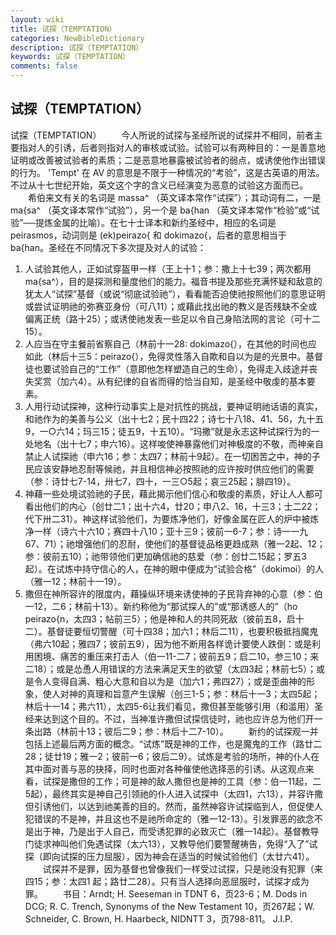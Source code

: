 ```yaml
---
layout: wiki
title: 试探（TEMPTATION）
categories: NewBibleDictionary
description: 试探（TEMPTATION）
keywords: 试探（TEMPTATION）
comments: false
---
```


## 试探（TEMPTATION）



试探（TEMPTATION）
　　今人所说的试探与圣经所说的试探并不相同，前者主要指对人的引诱，后者则指对人的审核或试验。试验可以有两种目的：一是善意地证明或改善被试验者的素质；二是恶意地暴露被试验者的弱点，或诱使他作出错误的行为。 'Tempt' 在 AV 的意思是不限于一种情况的“考验”，这是古英语的用法。不过从十七世纪开始，英文这个字的含义已经演变为恶意的试验这方面而已。
　　希伯来文有关的名词是 massa^ （英文译本常作“试探”）；其动词有二，一是 ma{sa^ （英文译本常作“试验”），另一个是 ba{han （英文译本常作“检验”或“试验”──提炼金属的比喻）。在七十士译本和新约圣经中，相应的名词是 peirasmos，动词则是 (ek)peirazo{ 和 dokimazo{，后者的意思相当于 ba{han。圣经在不同情况下多次提及对人的试验：
1. 人试验其他人，正如试穿盔甲一样（王上十1；参：撒上十七39；两次都用 ma{sa^），目的是探测和量度他们的能力。福音书提及那些充满怀疑和敌意的犹太人“试探”基督（或说“彻底试验祂”），看看能否迫使祂按照他们的意思证明或尝试证明祂的弥赛亚身份（可八11）；或藉此找出祂的教义是否残缺不全或偏离正统（路十25）；或诱使祂发表一些足以令自己身陷法网的言论（可十二15）。
2. 人应当在守主餐前省察自己（林前十一28: dokimazo{），在其他的时间也应如此（林后十三5：peirazo{），免得灵性落入自欺和自以为是的光景中。基督徒也要试验自己的“工作”（意即他怎样塑造自己的生命），免得走入歧途并丧失奖赏（加六4）。从有纪律的自省而得的恰当自知，是圣经中敬虔的基本要素。
3. 人用行动试探神，这种行动事实上是对抗性的挑战，要神证明祂话语的真实，和祂作为的美善与公义（出十七2；民十四22；诗七十八18、41、56，九十五9，一○六14；玛三15；徒五9，十五10）。“玛撒”就是永志这种试探行为的一处地名（出十七7；申六16）。这样唆使神暴露他们对神极度的不敬，而神亲自禁止人试探祂（申六16；参：太四7；林前十9起）。在一切困苦之中，神的子民应该安静地忍耐等候祂，并且相信神必按照祂的应许按时供应他们的需要（参：诗廿七7-14，卅七7，四十，一三○5起；哀三25起；腓四19）。
4. 神藉一些处境试验祂的子民，藉此揭示他们信心和敬虔的素质，好让人人都可看出他们的内心（创廿二1；出十六4，廿20；申八2、16，十三3；士二22；代下卅二31）。神这样试验他们，为要炼净他们，好像金属在匠人的炉中被炼净一样（诗六十六10；赛四十八10；亚十三9；彼前一6-7；参：诗一一九67、71）；祂增强他们的忍耐，使他们的基督徒品格更趋成熟（雅一2起、12；参：彼前五10）；祂带领他们更加确信祂的慈爱（参：创廿二15起；罗五3起）。在试炼中持守信心的人，在神的眼中便成为“试验合格”（dokimoi）的人（雅一12；林前十一19）。
5. 撒但在神所容许的限度内，藉操纵环境来诱使神的子民背弃神的心意（参：伯一12，二6；林前十13）。新约称他为“那试探人的”或“那诱惑人的”（ho peirazo{n，太四3；帖前三5）；他是神和人的共同死敌（彼前五8，启十二）。基督徒要恒切警醒（可十四38；加六1；林后二11），也要积极抵挡魔鬼（弗六10起；雅四7；彼前五9），因为他不断用各样诡计要使人跌倒：或是利用困境、痛苦的重压来打击人（伯一11-二7；彼前五9；启二10，参三10；来二18）；或是怂恿人用错误的方法来满足天生的欲望（太四3起；林前七5）；或是令人变得自满、粗心大意和自以为是（加六1；弗四27）；或是歪曲神的形象，使人对神的真理和旨意产生误解（创三1-5；参：林后十一3；太四5起；林后十一14；弗六11），太四5-6让我们看见，撒但甚至能够引用（和滥用）圣经来达到这个目的。不过，当神准许撒但试探信徒时，祂也应许总为他们开一条出路（林前十13；彼后二9；参：林后十二7-10）。
　　新约的试探观一并包括上述最后两方面的概念。“试炼”既是神的工作，也是魔鬼的工作（路廿二28；徒廿19；雅一2；彼前一6；彼后二9）。试炼是考验的场所，神的仆人在其中面对善与恶的抉择，同时也面对各种催使他选择恶的引诱。从这观点来看，试探是撒但的工作；可是神的敌人撒但也是神的工具（参：伯一11起，二5起），最终其实是神自己引领祂的仆人进入试探中（太四1，六13），并容许撒但引诱他们，以达到祂美善的目的。然而，虽然神容许试探临到人，但促使人犯错误的不是神，并且这也不是祂所命定的（雅一12-13）。引发罪恶的欲念不是出于神，乃是出于人自己，而受诱犯罪的必致灭亡（雅一14起）。基督教导门徒求神叫他们免遇试探（太六13），又教导他们要警醒祷告，免得“入了”试探（即向试探的压力屈服），因为神会在适当的时候试验他们（太廿六41）。
　　试探并不是罪，因为基督也曾像我们一样受过试探，只是祂没有犯罪（来四15；参：太四1 起；路廿二28）。只有当人选择向恶屈服时，试探才成为罪。
　　书目：Arndt; H. Seeseman in TDNT 6，页23-6；M. Dods in DCG; R. C. Trench, Synonyms of the New Testament 10，页267起；W. Schneider, C. Brown, H.
Haarbeck, NIDNTT 3，页798-811。
J.I.P.




